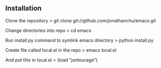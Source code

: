 Installation
------------

Clone the repository
	> git clone git://github.com/jonathanchu/emacs.git

Change directories into repo
	> cd emacs

Run install.py command to symlink emacs directory
	> python install.py

Create file called local.el in the repo
	> emacs local.el

And put this in local.el
	> (load "jontourage")